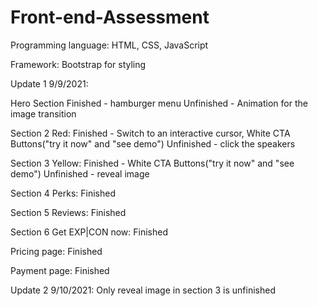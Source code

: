# Front-end-Assessment
Programming language: HTML, CSS, JavaScript

Framework: Bootstrap for styling 

Update 1 9/9/2021:

Hero Section
Finished - hamburger menu 
Unfinished - Animation for the image transition 

Section 2 Red:
Finished - Switch to an interactive cursor, White CTA Buttons("try it now" and "see demo")
Unfinished -  click the speakers

Section 3 Yellow:
Finished - White CTA Buttons("try it now" and "see demo")
Unfinished -  reveal image

Section 4 Perks:
Finished

Section 5 Reviews:
Finished

Section 6 Get EXP|CON now:
Finished

Pricing page:
Finished

Payment page:
Finished

Update 2 9/10/2021:
Only reveal image in section 3 is unfinished

